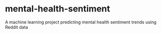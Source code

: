 # mental-health-sentiment
A machine learning project predicting mental health sentiment trends using Reddit data
